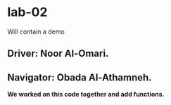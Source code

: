 # lab-02
Will contain a demo

## Driver: Noor Al-Omari.
## Navigator: Obada Al-Athamneh.

**We worked on this code together and add functions.** 
